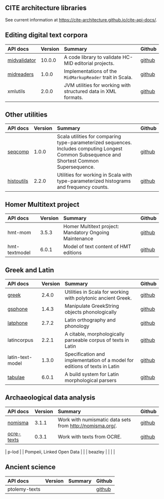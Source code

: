 

## CITE architecture libraries

See current information  at <https://cite-architecture.github.io/cite-api-docs/>.

## Editing digital text corpora

| API docs                                                                     | Version | Summary                                                        | Github                                              |
|:-----------------------------------------------------------------------------|:--------|:---------------------------------------------------------------|:----------------------------------------------------|
| [midvalidator](projectvalidator/edu/holycross/shot/mid/validator/index.html) | 10.0.0   | A code library to validate HC-MID editorial projects.          | [github](https://github.com/HCMID/projectvalidator) |
| [midreaders](markupreaders/edu/holycross/shot/mid/markupreaders)             | 1.0.0   | Implementations of the `MidMarkupReader` trait in Scala.       | [github](https://github.com/HCMID/markupreaders)    |
| xmlutils                                                                     | 2.0.0   | JVM utilities for working with structured data in XML formats. | [github](https://github.com/neelsmith/xmlutils)     |


## Other utilities

| API docs                                              | Version | Summary                                                                                                                                      | Github                                            |
|:------------------------------------------------------|:--------|:---------------------------------------------------------------------------------------------------------------------------------------------|:--------------------------------------------------|
| [seqcomp](seqcomp/edu/holycross/shot/seqcomp)         | 1.0.0   | Scala utilities for comparing type-parameterized sequences. Includes computing Longest Common Subsequence and Shortest Common Supersequence. | [github](https://github.com/neelsmith/lcs-scs)    |
| [histoutils](histoutils/edu/holcross/shot/histoutils) | 2.2.0   | Utilities for working in Scala with type-parameterized histograms and frequency counts.                                                      | [github](https://github.com/neelsmith/histoutils) |



## Homer Multitext project


| API docs      | Version | Summary                                                | Github                                                    |
|:--------------|:--------|:-------------------------------------------------------|:----------------------------------------------------------|
| hmt-mom       | 3.5.3   | Homer Multitext project: Mandatory Ongoing Maintenance | [github](https://github.com/homermultitext/hmt-mom)       |
| hmt-textmodel | 6.0.1   | Model of text content of HMT editions                  | [github](https://github.com/homermultitext/hmt-textmodel) |



## Greek and Latin


| API docs                                          | Version | Summary                                                                    | Github                                              |
|:--------------------------------------------------|:--------|:---------------------------------------------------------------------------|:----------------------------------------------------|
| [greek](greek/edu/holycross/shot/greek)           | 2.4.0   | Utilities in Scala for working with polytonic ancient Greek.               | [github](https://github.com/neelsmith/greek)        |
| [gsphone](gsphone/edu/holycross/shot/gsphonology) | 1.4.3   | Manipulate GreekString objects phonologically                              | [github](https://github.com/neelsmith/gsphonology)  |
| [latphone](latphone/edu/holycross/shot/latin)     | 2.7.2   | Latin orthography and phonology                                            | [github](https://github.com/neelsmith/latphone)     |
| latincorpus                                       | 2.2.1   | A citable, morphologically parseable corpus of texts in Latin              | [github](https://github.com/neelsmith/latin-corpus) |
| latin-text-model                                  | 1.3.0   | Specification and implementation of a model for editions of texts in Latin | [github](https://github.com/HCMID/latin-text-model) |
| [tabulae](tabulae/edu/holycross/shot/tabulae)     | 6.0.1   | A build system for Latin morphological parsers                             | [github](https://github.com/neelsmith/tabulae)      |



## Archaeological data analysis


| API docs                                          | Version | Summary                                                    | Github                                            |
|:--------------------------------------------------|:--------|:-----------------------------------------------------------|:--------------------------------------------------|
| [nomisma](nomisma/edu/holycross/shot/nomisma/)    | 3.1.1   | Work with numismatic data sets from <http://nomisma.org/>. | [github](https://github.com/neelsmith/nomisma)    |
| [ocre-texts](ocre-texts/edu/holycross/shot/text/) | 0.3.1   | Work with texts from OCRE.                                 | [github](https://github.com/neelsmith/ocre-texts) |

| p-lod                                              |         | Pompeii, Linked Open Data                                  |                                                |
| beazley                                            |         |                                                            |                                                |

## Ancient science

| API docs      | Version | Summary | Github                                               |
|:--------------|:--------|:--------|:-----------------------------------------------------|
| ptolemy-texts |         |         | [github](https://github.com/neelsmith/ptolemy-texts) |
